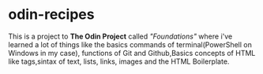 # odin-recipes
This is a project to **The Odin Project** called _"Foundations"_ where i've learned a lot of things like the basics commands of terminal(PowerShell on Windows in my case), functions of Git and Github,Basics concepts of HTML like tags,sintax of text, lists, links, images and the HTML Boilerplate.
